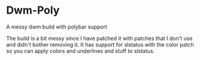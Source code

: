 # Dwm-Poly
A messy dwm build with polybar support

The build is a bit messy since I have patched it with patches that I don't use and didn't bother removing it.
It has support for slstatus with the color patch so you can apply colors and underlines and stuff to slstatus.
